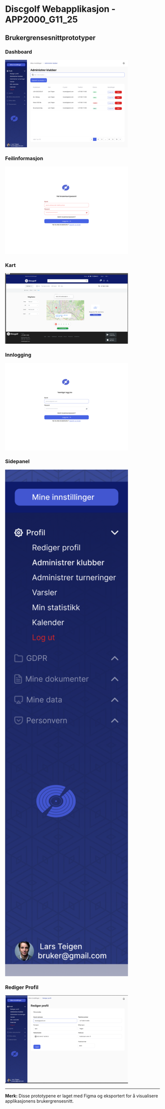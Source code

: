 # Discgolf Webapplikasjon - APP2000_G11_25

## Brukergrensesnittprototyper

### Dashboard
<img src="Dashboard@2x.png" alt="Dashboard" width="400">

### Feilinformasjon
<img src="Feilinfo@2x.png" alt="Feilinformasjon" width="400">

### Kart
<img src="homebar.png" alt="Navigasjonslinje" width="400">

### Innlogging
<img src="Login@2x.png" alt="Innlogging" width="400">

### Sidepanel
<img src="SideBar@2x.png" alt="Sidepanel" width="400">

### Rediger Profil
<img src="redigerprofil.png" alt="Rediger Profil" width="400">

---

**Merk:** Disse prototypene er laget med Figma og eksportert for å visualisere applikasjonens brukergrensesnitt.
